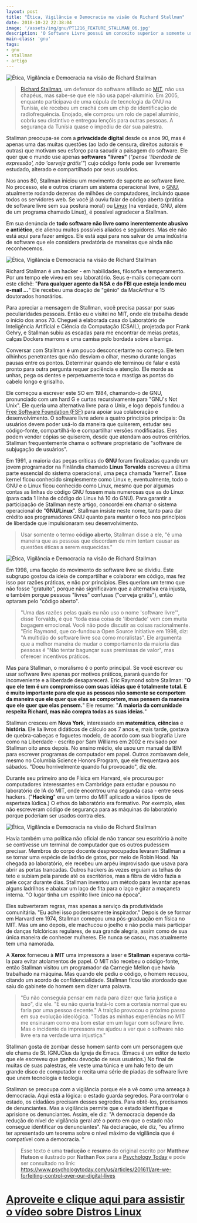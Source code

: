 ```yaml
---
layout: post
title: "Ética, Vigilância e Democracia na visão de Richard Stallman"
date: 2018-10-22 22:38:04
image: '/assets/img/gnu/PT1216_FEATURE_STALLMAN_06.jpg'
description: 'O Software Livre possui um conceito superior a somente usar o termo Open Source.'
main-class: 'gnu'
tags:
- gnu
- stallman
- artigo
---
```


![Ética, Vigilância e Democracia na visão de Richard Stallman](/assets/img/gnu/PT1216_FEATURE_STALLMAN_06.jpg "Ética, Vigilância e Democracia na visão de Richard Stallman")

> [Richard Stallman](https://stallman.org/), um defensor do software afiliado ao [MIT](www.mit.edu/), não usa chapéus, mas sabe-se que ele não usa papel-alumínio. Em 2005, enquanto participava de uma cúpula de tecnologia da ONU na Tunísia, ele recebeu um crachá com um chip de identificação de radiofrequência. Enojado, ele comprou um rolo de papel alumínio, cobriu seu distintivo e entregou lençóis para outras pessoas. A segurança da Tunísia quase o impediu de dar sua palestra.

Stallman preocupa-se com a **privacidade digital** desde os anos 90, mas é apenas uma das muitas questões (ao lado de censura, direitos autorais e outras) que motivam seu esforço para sacudir a paisagem do software. Ele quer que o mundo use apenas **softwares "livres"** (*"pense 'liberdade de expressão', não 'cerveja grátis'"*) cujo código fonte pode ser livremente estudado, alterado e compartilhado por seus usuários. 

Nos anos 80, Stallman iniciou um movimento de suporte ao software livre. No processo, ele e outros criaram um sistema operacional livre, o [GNU](https://gnu.org), atualmente rodando dezenas de milhões de computadores, incluindo quase todos os servidores web. Se você já ouviu falar de código aberto (prática de software livre sem sua postura moral) ou [Linux](https://github.com/torvalds/linux) (na verdade, GNU, além de um programa chamado Linux), é possível agradecer a Stallman.

Em sua denúncia de **todo software não livre como inerentemente abusivo e antiético**, ele alienou muitos possíveis aliados e seguidores. Mas ele não está aqui para fazer amigos. Ele está aqui para nos salvar de uma indústria de software que ele considera predatória de maneiras que ainda não reconhecemos.

![Ética, Vigilância e Democracia na visão de Richard Stallman](/assets/img/gnu/PT1216_FEATURE_STALLMAN_01.jpg "Ética, Vigilância e Democracia na visão de Richard Stallman")

Richard Stallman é um hacker - em habilidades, filosofia e temperamento. Por um tempo ele viveu em seu laboratório. Seus e-mails começam com este clichê: "**Para qualquer agente da NSA e do FBI que esteja lendo meu e-mail ...**" Ele recebeu uma doação de "gênio" da MacArthur e 15 doutorados honorários.

Para apreciar a mensagem de Stallman, você precisa passar por suas peculiaridades pessoais. Então eu o visitei no MIT, onde ele trabalha desde o início dos anos 70. Cheguei à elaborada casa do Laboratório de Inteligência Artificial e Ciência da Computação (CSAIL), projetada por Frank Gehry, e Stallman subiu as escadas para me encontrar de meias pretas, calças Dockers marrons e uma camisa polo bordada sobre a barriga.

Conversar com Stallman é um pouco desconcertante no começo. Ele tem olhinhos penetrantes que não desviam o olhar, mesmo durante longas pausas entre os pontos. Determinar quando ele terminou de falar e está pronto para outra pergunta requer paciência e atenção. Ele morde as unhas, pega os dentes e perpetuamente toca e mastiga as pontas do cabelo longo e grisalho.

Ele começou a escrever este SO em 1984, chamando-o de GNU, pronunciado com um hard G e curtas recursivamente para "GNU's Not Unix". Ele queria uma alternativa livre para o Unix, e logo depois fundou a [Free Software Foundation (FSF)](https://fsf.org) para apoiar sua colaboração e desenvolvimento. O software livre adere a quatro princípios principais: Os usuários devem poder usá-lo da maneira que quiserem, estudar seu código-fonte, compartilhá-lo e compartilhar versões modificadas. Eles podem vender cópias se quiserem, desde que atendam aos outros critérios. Stallman frequentemente chama o software proprietário de "software de subjugação de usuários".

Em 1991, a maioria das peças críticas do **GNU** foram finalizadas quando um jovem programador na Finlândia chamado **Linus Torvalds** escreveu a última parte essencial do sistema operacional, uma peça chamada "kernel". Esse kernel ficou conhecido simplesmente como Linux e, eventualmente, todo o GNU e o Linux ficou conhecido como Linux, mesmo que por algumas contas as linhas do código GNU fossem mais numerosas que as do Linux (para cada 1 linha de código do Linux há 10 do GNU). Para garantir a participação de Stallman neste artigo, concordei em chamar o sistema operacional de "**GNU/Linux**". Stallman insiste neste nome, tanto para dar crédito aos programadores GNU quanto para manter o foco nos princípios de liberdade que impulsionaram seu desenvolvimento.

> Usar somente o termo **código aberto**, Stallman disse a ele, "é uma maneira que as pessoas que discordam de mim tentam causar as questões éticas a serem esquecidas." 


![Ética, Vigilância e Democracia na visão de Richard Stallman](/assets/img/gnu/PT1216_FEATURE_STALLMAN_02.jpg "Ética, Vigilância e Democracia na visão de Richard Stallman")


Em 1998, uma facção do movimento do software livre se dividiu. Este subgrupo gostou da ideia de compartilhar e colaborar em código, mas fez isso por razões práticas, e não por princípios. Eles queriam um termo que não fosse "gratuito", porque não significavam que a alternativa era injusta, e também porque pessoas "livres" confusas ("cerveja grátis"), então optaram pelo "código aberto".

> "Uma das razões pelas quais eu não uso o nome 'software livre'", disse Torvalds, é que "toda essa coisa de 'liberdade' vem com muita bagagem emocional. Você não pode discutir as coisas racionalmente. "Eric Raymond, que co-fundou a Open Source Initiative em 1998, diz: "A multidão do software livre soa como moralistas". Ele argumenta que a melhor maneira de mudar o comportamento da maioria das pessoas é "Não tentar bagunçar suas premissas de valor", mas oferecer incentivos práticos.

Mas para Stallman, o moralismo é o ponto principal. Se você escrever ou usar software livre apenas por motivos práticos, parará quando for inconveniente e a liberdade desaparecerá. Eric Raymond sobre Stallman: "**O que ele tem é um compromisso com suas idéias que é totalmente total. E é muito importante para ele que as pessoas não somente se comportem da maneira que ele quer que elas se comportem, mas pensem da maneira que ele quer que elas pensem.**" Ele resume: "**A maioria da comunidade respeita Richard, mas não compra todas as suas ideias.**"

Stallman cresceu em **Nova York**, interessado em **matemática**, **ciências** e **história**. Ele lia livros didáticos de cálculo aos 7 anos e, mais tarde, gostava de quebra-cabeças e foguetes modelo, de acordo com sua biografia Livre como na Liberdade - escrito por Sam Williams em 2002 e revisado por Stallman oito anos depois. No ensino médio, ele usou um manual da IBM para escrever programas de computador em papel. Outros zombavam dele, mesmo no Columbia Science Honors Program, que ele frequentava aos sábados. "Doeu horrivelmente quando fui provocado", diz ele.

Durante seu primeiro ano de Física em Harvard, ele procurou por computadores interessantes em Cambridge para estudar e pousou no laboratório de IA do MIT, onde encontrou uma segunda casa - entre seus hackers. ("**Hacking**" era um termo do MIT aplicado a vários tipos de esperteza lúdica.) O ethos do laboratório era formativo. Por exemplo, eles não escreveram código de segurança para as máquinas do laboratório porque poderiam ser usados ​​contra eles.

![Ética, Vigilância e Democracia na visão de Richard Stallman](/assets/img/gnu/PT1216_FEATURE_STALLMAN_03.jpg "Ética, Vigilância e Democracia na visão de Richard Stallman")

Havia também uma política não oficial de não trancar seu escritório à noite se contivesse um terminal de computador que os outros pudessem precisar. Membros do corpo docente despreocupados levaram Stallman a se tornar uma espécie de ladrão de gatos, por meio de Robin Hood. Na chegada ao laboratório, ele recebeu um arpéu improvisado que usava para abrir as portas trancadas. Outros hackers às vezes erguiam as telhas do teto e subiam pela parede até os escritórios, mas a fibra de vidro fazia a pele coçar durante dias. Stallman inventou um método para levantar apenas alguns ladrilhos e abaixar um laço de fita para o laço e girar a maçaneta interna. "O lugar tinha um espírito livre único na época". 

Eles subverteram regras, mas apenas a serviço da produtividade comunitária. "Eu achei isso poderosamente inspirador." Depois de se formar em Harvard em 1974, Stallman começou uma pós-graduação em física no MIT. Mas um ano depois, ele machucou o joelho e não podia mais participar de danças folclóricas regulares, de sua grande alegria, assim como de sua única maneira de conhecer mulheres. Ele nunca se casou, mas atualmente tem uma namorada.

A **Xerox** forneceu à **MIT** uma impressora a laser e **Stallman** esperava cortá-la para evitar atolamentos de papel. O MIT não recebeu o código-fonte, então Stallman visitou um programador da Carnegie Mellon que havia trabalhado na máquina. Mas quando ele pediu o código, o homem recusou, citando um acordo de confidencialidade. Stallman ficou tão atordoado que saiu do gabinete do homem sem dizer uma palavra. 

> "Eu não conseguia pensar em nada para dizer que faria justiça a isso", diz ele. "E eu não queria tratá-lo com a cortesia normal que eu faria por uma pessoa decente." A traição provocou o próximo passo em sua evolução ideológica. "Todas as minhas experiências no MIT me ensinaram como era bom estar em um lugar com software livre. Mas o incidente da impressora me ajudou a ver que o software não livre era na verdade uma injustiça."


Stallman gosta de zombar desse homem santo com um personagem que ele chama de St. IGNUCius da Igreja de Emacs. (Emacs é um editor de texto que ele escreveu que ganhou devoção de seus usuários.) No final de muitas de suas palestras, ele veste uma túnica e um halo feito de um grande disco de computador e recita uma série de piadas de software livre que unem tecnologia e teologia.

Stallman se preocupa com a vigilância porque ele a vê como uma ameaça à democracia. Aqui está a lógica: o estado guarda segredos. Para controlar o estado, os cidadãos precisam desses segredos. Para obtê-los, precisamos de denunciantes. Mas a vigilância permite que o estado identifique e aprisione os denunciantes. Assim, ele diz: "A democracia depende da redução do nível de vigilância geral até o ponto em que o estado não consegue identificar os denunciantes". Na declaração, ele diz, "eu afirmo ter apresentado um teorema sobre o nível máximo de vigilância que é compatível com a democracia. "


> Esse texto é uma **tradução** e **resumo** do original escrito por **Matthew Hutson** e ilustrado por **Nathan Fox** para a [Psychology Today](https://www.psychologytoday.com) e pode ser consultado no link: <https://www.psychologytoday.com/us/articles/201611/are-we-forfeiting-control-over-our-digital-lives>

# [Aproveite e clique aqui para assistir o vídeo sobre Distros Linux](https://www.youtube.com/watch?v=MRl_6fCqdoQ)
